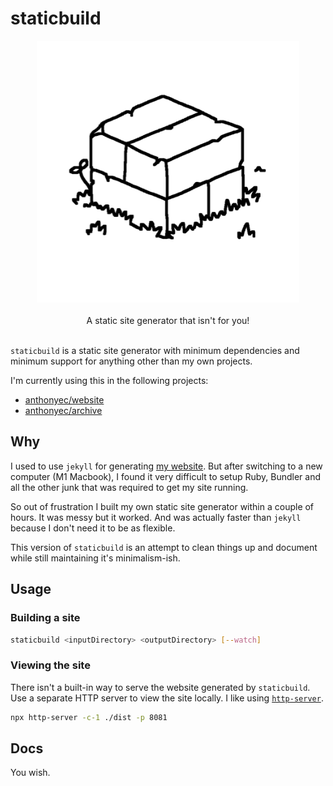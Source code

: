 # staticbuild

<div align="center">
  <img src="logo.png" width="420" alt="Bricks" >
  <br><br>
  A static site generator that isn't for you!
  <br><br>
</div>

`staticbuild` is a static site generator with minimum dependencies and minimum support for anything other than my own projects.

I'm currently using this in the following projects:

- [anthonyec/website](https://github.com/anthonyec/website)
- [anthonyec/archive](https://github.com/anthonyec/archive)

## Why

I used to use `jekyll` for generating [my website](https://anthonycossins.com/). But after switching to a new computer (M1 Macbook), I found it very difficult to setup Ruby, Bundler and all the other junk that was required to get my site running.

So out of frustration I built my own static site generator within a couple of hours. It was messy but it worked. And was actually faster than `jekyll` because I don't need it to be as flexible.

This version of `staticbuild` is an attempt to clean things up and document while still maintaining it's minimalism-ish.

## Usage

### Building a site

```sh
staticbuild <inputDirectory> <outputDirectory> [--watch]
```

### Viewing the site

There isn't a built-in way to serve the website generated by `staticbuild`. Use a separate HTTP server to view the site locally. I like using [`http-server`](https://www.npmjs.com/package/http-server).

```sh
npx http-server -c-1 ./dist -p 8081
```

## Docs

You wish.
